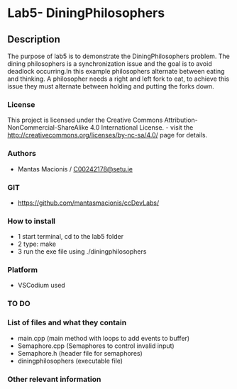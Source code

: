 # Lab5- DiningPhilosophers

## Description

The purpose of lab5 is to demonstrate the DiningPhilosophers problem. 
The dining philosophers is a synchronization issue and the goal is to avoid deadlock occurring.In this example philosophers alternate between eating and thinking. A philosopher needs a right and left fork to eat, to achieve this issue they must alternate between holding and putting the forks down.  

### License
This project is licensed under the Creative Commons Attribution-NonCommercial-ShareAlike 4.0 International License. - visit the http://creativecommons.org/licenses/by-nc-sa/4.0/ page for details.

### Authors
- Mantas Macionis / C00242178@setu.ie
### GIT
- https://github.com/mantasmacionis/ccDevLabs/
### How to install
- 1 start terminal, cd to the lab5 folder
- 2 type: make
- 3 run the exe file using ./diningphilosophers

### Platform
- VSCodium used
### TO DO

### List of files and what they contain
- main.cpp (main method with loops to add events to buffer)
- Semaphore.cpp (Semaphores to control invalid input)
- Semaphore.h (header file for semaphores)
- diningphilosophers (executable file)

### Other relevant information
